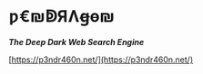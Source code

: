 # ƿ€₪ↁЯɅꞡɵ₪

***The Deep Dark Web Search Engine***

 [https://p3ndr460n.net/](https://p3ndr460n.net/)